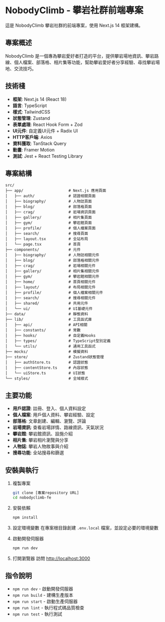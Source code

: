 # NobodyClimb - 攀岩社群前端專案

這是 NobodyClimb 攀岩社群的前端專案，使用 Next.js 14 框架建構。

## 專案概述

NobodyClimb 是一個專為攀岩愛好者打造的平台，提供攀岩場地資訊、攀岩路線、個人檔案、部落格、相片集等功能，幫助攀岩愛好者分享經驗、尋找攀岩場地、交流技巧。

## 技術棧

- **框架**: Next.js 14 (React 18)
- **語言**: TypeScript
- **樣式**: TailwindCSS
- **狀態管理**: Zustand
- **表單處理**: React Hook Form + Zod
- **UI元件**: 自定義UI元件 + Radix UI
- **HTTP客戶端**: Axios
- **資料獲取**: TanStack Query
- **動畫**: Framer Motion
- **測試**: Jest + React Testing Library

## 專案結構

```
src/
├── app/                    # Next.js 應用頁面
│   ├── auth/               # 認證相關頁面
│   ├── biography/          # 人物誌頁面
│   ├── blog/               # 部落格頁面
│   ├── crag/               # 岩場資訊頁面
│   ├── gallery/            # 相片集頁面
│   ├── gym/                # 攀岩館頁面
│   ├── profile/            # 個人檔案頁面
│   ├── search/             # 搜尋頁面
│   ├── layout.tsx          # 全站布局
│   └── page.tsx            # 首頁
├── components/             # 元件
│   ├── biography/          # 人物誌相關元件
│   ├── blog/               # 部落格相關元件
│   ├── crag/               # 岩場相關元件
│   ├── gallery/            # 相片集相關元件
│   ├── gym/                # 攀岩館相關元件
│   ├── home/               # 首頁相關元件
│   ├── layout/             # 布局相關元件
│   ├── profile/            # 個人檔案相關元件
│   ├── search/             # 搜尋相關元件
│   ├── shared/             # 共用元件
│   └── ui/                 # UI基礎元件
├── data/                   # 靜態資料
├── lib/                    # 工具函式庫
│   ├── api/                # API相關
│   ├── constants/          # 常數
│   ├── hooks/              # 自定義Hooks
│   ├── types/              # TypeScript型別定義
│   └── utils/              # 通用工具函式
├── mocks/                  # 模擬資料
├── store/                  # Zustand狀態管理
│   ├── authStore.ts        # 認證狀態
│   ├── contentStore.ts     # 內容狀態
│   └── uiStore.ts          # UI狀態
└── styles/                 # 全域樣式
```

## 主要功能

- **用戶認證**: 註冊、登入、個人資料設定
- **個人檔案**: 用戶個人資料、攀岩經驗、設定
- **部落格**: 文章創建、編輯、瀏覽、評論
- **岩場資訊**: 查看岩場詳情、路線資訊、天氣狀況
- **攀岩館**: 攀岩館資訊、設施介紹
- **相片集**: 攀岩相片瀏覽與分享
- **人物誌**: 攀岩人物故事與介紹
- **搜尋功能**: 全站搜尋和篩選

## 安裝與執行

1. 複製專案
   ```bash
   git clone [專案repository URL]
   cd nobodyclimb-fe
   ```

2. 安裝依賴
   ```bash
   npm install
   ```

3. 設定環境變數
   在專案根目錄創建 `.env.local` 檔案，並設定必要的環境變數

4. 啟動開發伺服器
   ```bash
   npm run dev
   ```

5. 打開瀏覽器
   訪問 [http://localhost:3000](http://localhost:3000)

## 指令說明

- `npm run dev` - 啟動開發伺服器
- `npm run build` - 建構生產版本
- `npm run start` - 啟動生產伺服器
- `npm run lint` - 執行程式碼品質檢查
- `npm run test` - 執行測試